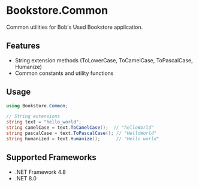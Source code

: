 # Bookstore.Common

Common utilities for Bob's Used Bookstore application.

## Features

- String extension methods (ToLowerCase, ToCamelCase, ToPascalCase, Humanize)
- Common constants and utility functions

## Usage

```csharp
using Bookstore.Common;

// String extensions
string text = "hello_world";
string camelCase = text.ToCamelCase();  // "helloWorld"
string pascalCase = text.ToPascalCase(); // "HelloWorld"
string humanized = text.Humanize();      // "Hello world"
```

## Supported Frameworks

- .NET Framework 4.8
- .NET 8.0